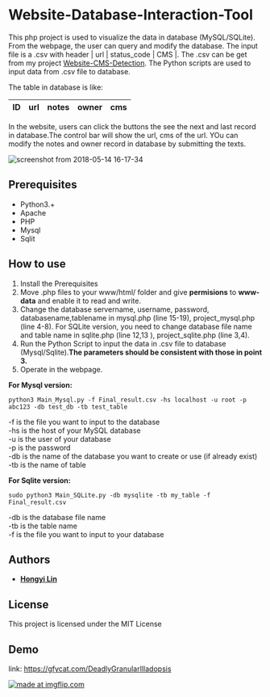 # Website-Database-Interaction-Tool

This php project is used to visualize the data in database (MySQL/SQLite). From the webpage, the user can query and modify the database. The input file is a .csv with header | url | status_code | CMS |. The .csv can be get from my project [Website-CMS-Detection](https://github.com/Hongyil1/Website-CMS-Detection). The Python scripts are used to input data from .csv file to database. 

The table in database is like: 

| ID  | url | notes | owner | cms |
| --- | --- | ----- | ----- | --- |

In the website, users can click the buttons the see the next and last record in database.The control bar will show the url, cms of the url. YOu can modify the notes and owner record in database by submitting the texts.

![screenshot from 2018-05-14 16-17-34](https://user-images.githubusercontent.com/22671087/39981488-16b51e2c-5794-11e8-8a0e-da65d19f479a.png)

## Prerequisites
- Python3.+
- Apache
- PHP
- Mysql
- Sqlit

## How to use
1. Install the Prerequisites
2. Move .php files to your www/html/ folder and give **permisions** to **www-data** and enable it to read and write.
3. Change the database servername, username, password, databasename,tablename in mysql.php (line 15-19), project_mysql.php (line 4-8). For SQLite version, you need to change database file name and table name in sqlite.php (line 12,13 ), project_sqlite.php (line 3,4).
4. Run the Python Script to input the data in .csv file to database (Mysql/Sqlite).**The parameters should be consistent with those in point 3.**
5. Operate in the webpage.

**For Mysql version:**
```
python3 Main_Mysql.py -f Final_result.csv -hs localhost -u root -p abc123 -db test_db -tb test_table
```
-f is the file you want to input to the database<br>
-hs is the host of your MySQL database<br>
-u is the user of your database<br>
-p is the password<br>
-db is the name of the database you want to create or use (if already exist)<br>
-tb is the name of table<br>

**For Sqlite version:**
```
sudo python3 Main_SQLite.py -db mysqlite -tb my_table -f Final_result.csv
```
-db is the database file name<br>
-tb is the table name<br>
-f is the file you want to input to your database<br>

## Authors

* **[Hongyi Lin](https://github.com/Hongyil1)** 

## License

This project is licensed under the MIT License

## Demo
link: https://gfycat.com/DeadlyGranularIlladopsis

<a href="https://imgflip.com/gif/2a81gk"><img src="https://i.imgflip.com/2a81gk.gif" title="made at imgflip.com"/></a>
